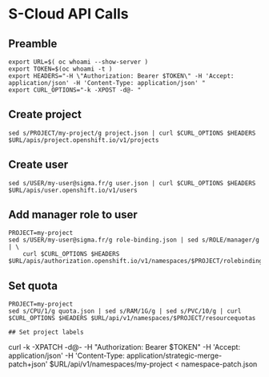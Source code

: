 # S-Cloud API Calls

## Preamble
```
export URL=$( oc whoami --show-server )
export TOKEN=$(oc whoami -t )
export HEADERS="-H \"Authorization: Bearer $TOKEN\" -H 'Accept: application/json' -H 'Content-Type: application/json' "
export CURL_OPTIONS="-k -XPOST -d@- "
```
## Create project

```
sed s/PROJECT/my-project/g project.json | curl $CURL_OPTIONS $HEADERS $URL/apis/project.openshift.io/v1/projects
```

## Create user

```
sed s/USER/my-user@sigma.fr/g user.json | curl $CURL_OPTIONS $HEADERS $URL/apis/user.openshift.io/v1/users
```

## Add manager role to user
```
PROJECT=my-project
sed s/USER/my-user@sigma.fr/g role-binding.json | sed s/ROLE/manager/g | \
    curl $CURL_OPTIONS $HEADERS $URL/apis/authorization.openshift.io/v1/namespaces/$PROJECT/rolebindings
```

## Set quota

```
PROJECT=my-project
sed s/CPU/1/g quota.json | sed s/RAM/1G/g | sed s/PVC/10/g | curl $CURL_OPTIONS $HEADERS $URL/api/v1/namespaces/$PROJECT/resourcequotas

## Set project labels
```
curl -k -XPATCH -d@-  -H "Authorization: Bearer $TOKEN" -H 'Accept: application/json' -H 'Content-Type: application/strategic-merge-patch+json' $URL/api/v1/namespaces/my-project < namespace-patch.json

```







